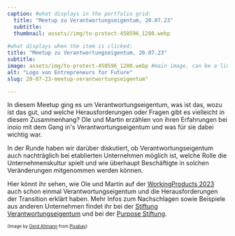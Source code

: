 ```yaml
---
caption: #what displays in the portfolio grid:
  title: "Meetup zu Verantwortungseigentum, 20.07.23"
  subtitle: 
  thumbnail: assets//img/to-protect-450596_1280.webp
  
#what displays when the item is clicked:
title: "Meetup zu Verantwortungseigentum, 20.07.23"
subtitle: 
image: assets/img/to-protect-450596_1280.webp #main image, can be a link or a file in assets/img/portfolio
alt: "Logo von Entrepreneurs for Future"
slug: 20-07-23-meetup-verantwortungseigentum"

---
```

In diesem Meetup ging es um Verantwortungseigentum, was ist das, wozu ist das gut, und welche Herausforderungen oder Fragen gibt es vielleicht in diesem Zusammenhang?
Ole und Martin erzählen von ihren Erfahrungen bei inoio mit dem Gang in's Verantwortungseigentum und was für sie dabei wichtig war.

In der Runde haben wir darüber diskutiert, ob Verantwortungseigentum auch nachträglich bei etablierten Unternehmen möglich ist, welche Rolle die Unternehmenskultur spielt und wie überhaupt Beschäftigte in solchen Veränderungen mitgenommen werden können. 

Hier könnt ihr sehen, wie Ole und Martin auf der [WorkingProducts 2023](https://vimeo.com/846514762/95e9b65ea4?share=copy) auch schon einmal Verantwortungseigentum und die Herausforderungen der Transition erklärt haben. Mehr Infos zum Nachschlagen sowie Beispiele aus anderen Unternehmen findet ihr bei der [Stiftung Verantwortungseigentum](https://stiftung-verantwortungseigentum.de/) und bei der [Purpose Stiftung](https://purpose-economy.org/de/open-content/).

<span style="font-size: x-small;">(Image by <a href="https://pixabay.com/users/geralt-9301/?utm_source=link-attribution&utm_medium=referral&utm_campaign=image&utm_content=450596">Gerd Altmann</a> from <a href="https://pixabay.com//?utm_source=link-attribution&utm_medium=referral&utm_campaign=image&utm_content=450596">Pixabay</a>)</span>